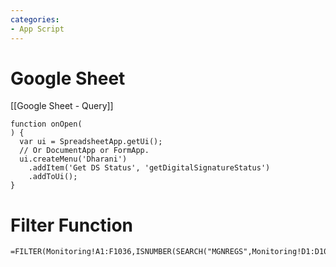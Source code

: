 ```yaml
---
categories:
- App Script
---
```

# Google Sheet

[[Google Sheet - Query]]

  

```
function onOpen(
) {
  var ui = SpreadsheetApp.getUi();
  // Or DocumentApp or FormApp.
  ui.createMenu('Dharani')
    .addItem('Get DS Status', 'getDigitalSignatureStatus')
    .addToUi();
}
```

  

# Filter Function

```
=FILTER(Monitoring!A1:F1036,ISNUMBER(SEARCH("MGNREGS",Monitoring!D1:D1036)))
```